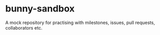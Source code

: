 # bunny-sandbox
A mock repository for practising with milestones, issues, pull requests, collaborators etc.
